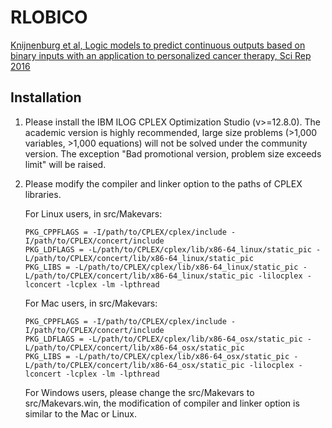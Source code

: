 # RLOBICO

[Knijnenburg et al, Logic models to predict continuous outputs based on binary inputs with an application to personalized cancer therapy, Sci Rep 2016](https://www.nature.com/articles/srep36812)

## Installation

1. Please install the IBM ILOG CPLEX Optimization Studio (v>=12.8.0). The academic version is highly recommended, large size problems (>1,000 variables, >1,000 equations) will not be solved under the community version. The exception "Bad promotional version, problem size exceeds limit" will be raised.

2. Please modify the compiler and linker option to the paths of CPLEX libraries.
   
   For Linux users, in src/Makevars:
   ```
   PKG_CPPFLAGS = -I/path/to/CPLEX/cplex/include -I/path/to/CPLEX/concert/include
   PKG_LDFLAGS = -L/path/to/CPLEX/cplex/lib/x86-64_linux/static_pic -L/path/to/CPLEX/concert/lib/x86-64_linux/static_pic
   PKG_LIBS = -L/path/to/CPLEX/cplex/lib/x86-64_linux/static_pic -L/path/to/CPLEX/concert/lib/x86-64_linux/static_pic -lilocplex -lconcert -lcplex -lm -lpthread
   ```
   
   For Mac users, in src/Makevars:
   ```
   PKG_CPPFLAGS = -I/path/to/CPLEX/cplex/include -I/path/to/CPLEX/concert/include
   PKG_LDFLAGS = -L/path/to/CPLEX/cplex/lib/x86-64_osx/static_pic -L/path/to/CPLEX/concert/lib/x86-64_osx/static_pic
   PKG_LIBS = -L/path/to/CPLEX/cplex/lib/x86-64_osx/static_pic -L/path/to/CPLEX/concert/lib/x86-64_osx/static_pic -lilocplex -lconcert -lcplex -lm -lpthread
   ```
   
   For Windows users, please change the src/Makevars to src/Makevars.win, the modification of compiler and linker option is similar to the Mac or Linux.
   
   
